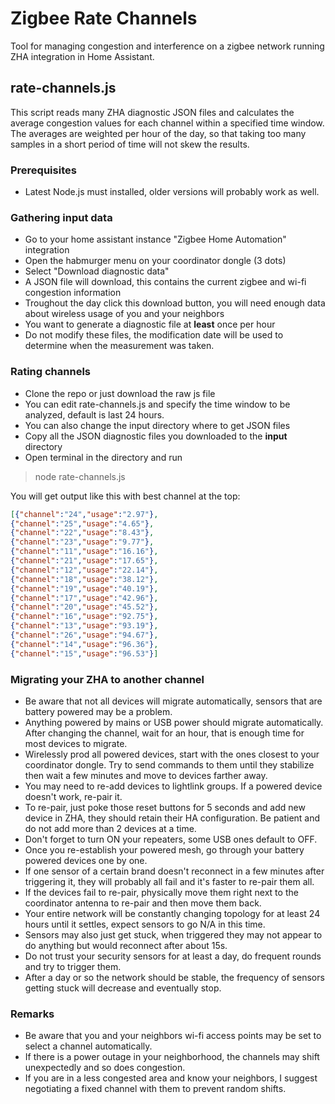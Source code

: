 # Zigbee Rate Channels

Tool for managing congestion and interference on a zigbee network running ZHA integration in Home Assistant.

## rate-channels.js
﻿This script reads many ZHA diagnostic JSON files and calculates the average congestion values for each channel within a specified time window.
The averages are weighted per hour of the day, so that taking too many samples in a short period of time will not skew the results.

### Prerequisites
- Latest Node.js must installed, older versions will probably work as well.

### Gathering input data
- Go to your home assistant instance "Zigbee Home Automation" integration
- Open the habmurger menu on your coordinator dongle (3 dots)
- Select "Download diagnostic data"
- A JSON file will download, this contains the current zigbee and wi-fi congestion information
- Troughout the day click this download button, you will need enough data about wireless usage of you and your neighbors
- You want to generate a diagnostic file at **least** once per hour
- Do not modify these files, the modification date will be used to determine when the measurement was taken.

### Rating channels
- Clone the repo or just download the raw js file
- You can edit rate-channels.js and specify the time window to be analyzed, default is last 24 hours.
- You can also change the input directory where to get JSON files
- Copy all the JSON diagnostic files you downloaded to the **input** directory
- Open terminal in the directory and run

> node rate-channels.js

You will get output like this with best channel at the top:

```json
[{"channel":"24","usage":"2.97"},
{"channel":"25","usage":"4.65"},
{"channel":"22","usage":"8.43"},
{"channel":"23","usage":"9.77"},
{"channel":"11","usage":"16.16"},
{"channel":"21","usage":"17.65"},
{"channel":"12","usage":"22.14"},
{"channel":"18","usage":"38.12"},
{"channel":"19","usage":"40.19"},
{"channel":"17","usage":"42.96"},
{"channel":"20","usage":"45.52"},
{"channel":"16","usage":"92.75"},
{"channel":"13","usage":"93.19"},
{"channel":"26","usage":"94.67"},
{"channel":"14","usage":"96.36"},
{"channel":"15","usage":"96.53"}]
```

### Migrating your ZHA to another channel
- Be aware that not all devices will migrate automatically, sensors that are battery powered may be a problem.
- Anything powered by mains or USB power should migrate automatically. After changing the channel, wait for an hour, that is enough time for most devices to migrate.
- Wirelessly prod all powered devices, start with the ones closest to your coordinator dongle. Try to send commands to them until they stabilize then wait a few minutes and move to devices farther away.
- You may need to re-add devices to lightlink groups. If a powered device doesn't work, re-pair it.
- To re-pair, just poke those reset buttons for 5 seconds and add new device in ZHA, they should retain their HA configuration. Be patient and do not add more than 2 devices at a time.
- Don't forget to turn ON your repeaters, some USB ones default to OFF.
- Once you re-establish your powered mesh, go through your battery powered devices one by one. 
- If one sensor of a certain brand doesn't reconnect in a few minutes after triggering it, they will probably all fail and it's faster to re-pair them all. 
- If the devices fail to re-pair, physically move them right next to the coordinator antenna to re-pair and then move them back.
- Your entire network will be constantly changing topology for at least 24 hours until it settles, expect sensors to go N/A in this time.
- Sensors may also just get stuck, when triggered they may not appear to do anything but would reconnect after about 15s.
- Do not trust your security sensors for at least a day, do frequent rounds and try to trigger them.
- After a day or so the network should be stable, the frequency of sensors getting stuck will decrease and eventually stop.

### Remarks
- Be aware that you and your neighbors wi-fi access points may be set to select a channel automatically.
- If there is a power outage in your neighborhood, the channels may shift unexpectedly and so does congestion.
- If you are in a less congested area and know your neighbors, I suggest negotiating a fixed channel with them to prevent random shifts.
